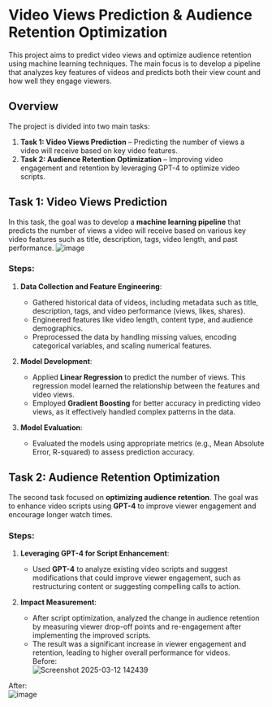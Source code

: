 # Video Views Prediction & Audience Retention Optimization

This project aims to predict video views and optimize audience retention using machine learning techniques. The main focus is to develop a pipeline that analyzes key features of videos and predicts both their view count and how well they engage viewers.

## Overview
The project is divided into two main tasks:
1. **Task 1: Video Views Prediction** – Predicting the number of views a video will receive based on key video features.
2. **Task 2: Audience Retention Optimization** – Improving video engagement and retention by leveraging GPT-4 to optimize video scripts.

## Task 1: Video Views Prediction
In this task, the goal was to develop a **machine learning pipeline** that predicts the number of views a video will receive based on various key video features such as title, description, tags, video length, and past performance.
![image](https://github.com/user-attachments/assets/cd4d20b8-7924-4e9b-a054-b9582a3aca5f)

### Steps:
1. **Data Collection and Feature Engineering**:
   - Gathered historical data of videos, including metadata such as title, description, tags, and video performance (views, likes, shares).
   - Engineered features like video length, content type, and audience demographics.
   - Preprocessed the data by handling missing values, encoding categorical variables, and scaling numerical features.

2. **Model Development**:
   - Applied **Linear Regression** to predict the number of views. This regression model learned the relationship between the features and video views.
   - Employed **Gradient Boosting** for better accuracy in predicting video views, as it effectively handled complex patterns in the data.

3. **Model Evaluation**:
   - Evaluated the models using appropriate metrics (e.g., Mean Absolute Error, R-squared) to assess prediction accuracy.

## Task 2: Audience Retention Optimization
The second task focused on **optimizing audience retention**. The goal was to enhance video scripts using **GPT-4** to improve viewer engagement and encourage longer watch times.

### Steps:
1. **Leveraging GPT-4 for Script Enhancement**:
   - Used **GPT-4** to analyze existing video scripts and suggest modifications that could improve viewer engagement, such as restructuring content or suggesting compelling calls to action.
   
2. **Impact Measurement**:
   - After script optimization, analyzed the change in audience retention by measuring viewer drop-off points and re-engagement after implementing the improved scripts.
   - The result was a significant increase in viewer engagement and retention, leading to higher overall performance for videos.  
Before:  
![Screenshot 2025-03-12 142439](https://github.com/user-attachments/assets/a8aa2b81-da43-422d-b652-588bfc1314c8)  
  
After:  
![image](https://github.com/user-attachments/assets/925adf02-c198-40d9-8f61-5fa685608ede)

